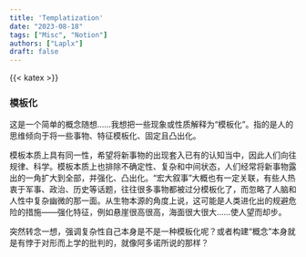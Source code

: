 ```yaml
---
title: 'Templatization'
date: "2023-08-18"
tags: ["Misc", "Notion"]
authors: ["Laplx"]
draft: false
---
```

{{< katex >}}
### 模板化

这是一个简单的概念随想……我想把一些现象或性质解释为“模板化”。指的是人的思维倾向于将一些事物、特征模板化、固定且凸出化。

模板本质上具有同一性，希望将新事物的出现套入已有的认知当中，因此人们向往规律、科学。模板本质上也排除不确定性、复杂和中间状态，人们经常将新事物露出的一角扩大到全部，并强化、凸出化。“宏大叙事”大概也有一定关联，有些人热衷于军事、政治、历史等话题，往往很多事物都被过分模板化了，而忽略了人脑和人性中复杂幽微的那一面。从生物本源的角度上说，这可能是人类进化出的规避危险的措施——强化特征，例如悬崖很高很高，海面很大很大……使人望而却步。

突然转念一想，强调复杂性自己本身是不是一种模板化呢？或者构建“概念”本身就是有悖于对形而上学的批判的，就像阿多诺所说的那样？